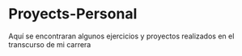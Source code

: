 # Proyects-Personal
Aquí se encontraran algunos ejercicios y proyectos realizados en el transcurso de mi carrera
